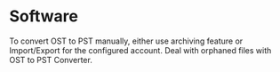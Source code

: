 # Software
To convert OST to PST manually, either use archiving feature or Import/Export for the configured account. Deal with orphaned files with OST to PST Converter.
